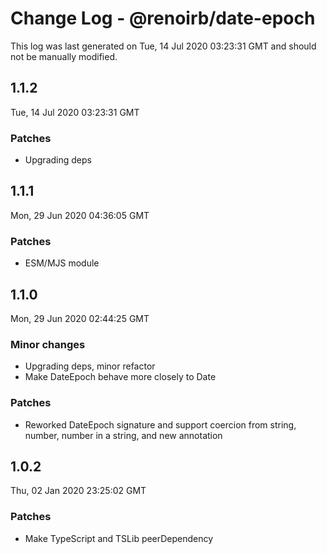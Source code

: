 # Change Log - @renoirb/date-epoch

This log was last generated on Tue, 14 Jul 2020 03:23:31 GMT and should not be manually modified.

## 1.1.2
Tue, 14 Jul 2020 03:23:31 GMT

### Patches

- Upgrading deps

## 1.1.1
Mon, 29 Jun 2020 04:36:05 GMT

### Patches

- ESM/MJS module

## 1.1.0
Mon, 29 Jun 2020 02:44:25 GMT

### Minor changes

- Upgrading deps, minor refactor
- Make DateEpoch behave more closely to Date

### Patches

- Reworked DateEpoch signature and support coercion from string, number, number in a string, and new annotation

## 1.0.2
Thu, 02 Jan 2020 23:25:02 GMT

### Patches

- Make TypeScript and TSLib peerDependency

